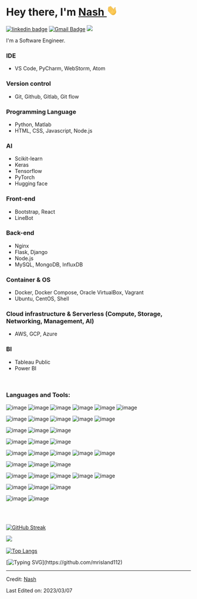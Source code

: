 <!-- ### Hi there 👋 -->

<!--
**mrisland112/mrisland112** is a ✨ _special_ ✨ repository because its `README.md` (this file) appears on your GitHub profile.

Here are some ideas to get you started:

- 🔭 I’m currently working on ...
- 🌱 I’m currently learning ...
- 👯 I’m looking to collaborate on ...
- 🤔 I’m looking for help with ...
- 💬 Ask me about ...
- 📫 How to reach me: ...
- 😄 Pronouns: ...
- ⚡ Fun fact: ...
-->

<h1>Hey there, I'm <a  href="https://github.com/mrisland112">Nash </a> <img  src="https://raw.githubusercontent.com/ABSphreak/ABSphreak/master/gifs/Hi.gif" width="30px"></h1>

[![linkedin badge](https://img.shields.io/badge/Nash-30302f?style=flat&logo=linkedin)](https://www.linkedin.com/)
[![Gmail Badge](https://img.shields.io/badge/nash.ncku@gmail.com-30302f?style=flat&logo=Gmail&logoColor=red)](mailto:nash.ncku@gmail.com)
<img src="https://komarev.com/ghpvc/?username=mrisland11&style=plastic" />

I'm a Software Engineer. <br>
<!-- <img align='right' src="http://cdn.lowgif.com/small/9cb12f51dffbaaa6-character-typing-by-vincent-mokuenko-dribbble.gif" width="250" height="210"> -->

### IDE
- VS Code, PyCharm, WebStorm, Atom


### Version control
- Git, Github, Gitlab, Git flow

### Programming Language
- Python, Matlab
- HTML, CSS, Javascript, Node.js

### AI
- Scikit-learn
- Keras
- Tensorflow
- PyTorch
- Hugging face

### Front-end
- Bootstrap, React
- LineBot

### Back-end
- Nginx
- Flask, Django
- Node.js
- MySQL, MongoDB, InfluxDB

### Container & OS
- Docker, Docker Compose, Oracle VirtualBox, Vagrant
- Ubuntu, CentOS, Shell

### Cloud infrastructure & Serverless (Compute, Storage, Networking, Management, AI)
- AWS, GCP, Azure

### BI
- Tableau Public
- Power BI

<br>

<h3 align="left">Languages and Tools:</h3>
<p align="left"> 
<!--   <img src="https://img.icons8.com/color/48/4a90e2/c-programming.png"/>
  <img src="https://img.icons8.com/color/48/4a90e2/c-plus-plus-logo.png"/> -->
  
![image](https://github.com/mrisland112/mrisland112/assets/28065019/b0fc0c41-86c3-486d-b9fb-7db05fc6b747)
![image](https://github.com/mrisland112/mrisland112/assets/28065019/d9cf236c-6bb3-4fa8-925b-faba09b8b73c)
![image](https://github.com/mrisland112/intro/assets/28065019/4574edf4-c2a4-48a7-9182-379036b56069)
![image](https://github.com/mrisland112/intro/assets/28065019/503f6626-059d-409e-83a9-54b7925c0809)
![image](https://github.com/mrisland112/intro/assets/28065019/2ffd65bd-ffcd-46bc-be59-37518c309c44)
![image](https://github.com/mrisland112/intro/assets/28065019/8e923ee3-8d33-4edc-9675-c3b5bb34f9d6)



![image](https://github.com/mrisland112/intro/assets/28065019/c119d655-1e8c-4fca-a083-28c849612940)
![image](https://github.com/mrisland112/intro/assets/28065019/a437dfde-31f6-4196-a1fa-14feec7541da)
![image](https://github.com/mrisland112/intro/assets/28065019/e0218f84-9acc-4192-942a-6be47504ad93)
![image](https://github.com/mrisland112/intro/assets/28065019/9057c192-3250-4938-9411-a380523a9670)
![image](https://github.com/mrisland112/intro/assets/28065019/02d5bc7c-2658-4254-8e7c-692b1d186718)

![image](https://github.com/mrisland112/intro/assets/28065019/0db3522e-b273-439a-b25e-8812c1981493)
![image](https://github.com/mrisland112/intro/assets/28065019/2cc1f903-d462-4293-866b-a223f9e06a7b)
![image](https://github.com/mrisland112/intro/assets/28065019/f5bc174c-b1a3-439c-8599-a3b8f62a7aaf)

![image](https://github.com/mrisland112/intro/assets/28065019/1c320805-89fa-487b-abbc-0d7ccb49bd85)
![image](https://github.com/mrisland112/intro/assets/28065019/b906d03b-f329-4faf-815b-daad9211396d)
![image](https://github.com/mrisland112/intro/assets/28065019/6cbe2dff-9ea9-4ee8-9c06-f50c1f6c5728)

![image](https://github.com/mrisland112/intro/assets/28065019/6cd0aa71-12b1-42a8-b8e7-93b994f2a67a)
![image](https://github.com/mrisland112/intro/assets/28065019/ad963661-20ee-4262-bf48-9e072170afe4)
![image](https://github.com/mrisland112/intro/assets/28065019/df2b1b2b-cdbd-4ce9-8b6c-afd38fe51393)
![image](https://github.com/mrisland112/intro/assets/28065019/58522c5c-7f1b-43df-8559-b03d4ebd70dd)
![image](https://github.com/mrisland112/intro/assets/28065019/81fa8cf1-8315-400e-85d1-c9bf4ae09c0b)

![image](https://github.com/mrisland112/intro/assets/28065019/7a54f082-92dd-4efe-8a97-b12e4c5096c9)
![image](https://github.com/mrisland112/intro/assets/28065019/7ba572b8-db52-4710-9b5c-ee65f73e3906)
![image](https://github.com/mrisland112/intro/assets/28065019/16e4f4af-a4a5-4d5a-a1c9-854e5d32779e)

![image](https://github.com/mrisland112/intro/assets/28065019/b8899826-ba08-42d4-a550-8c0fc5c4c2eb)
![image](https://github.com/mrisland112/intro/assets/28065019/86e0db1a-8650-4772-adac-62b6f153e1d3)
![image](https://github.com/mrisland112/intro/assets/28065019/cb900e36-5dab-49e0-8b8d-29d0e6964823)
![image](https://github.com/mrisland112/intro/assets/28065019/70bc0f9a-e871-4acf-b2e0-ebd227277959)
![image](https://github.com/mrisland112/intro/assets/28065019/9e7feb4c-15ee-4dec-8c50-168433987d3a)

![image](https://github.com/mrisland112/intro/assets/28065019/44eddc5a-1428-435c-9416-10b486d4786a)
![image](https://github.com/mrisland112/intro/assets/28065019/64c70169-80c2-4b9e-9558-e2ae4a92d456)
![image](https://github.com/mrisland112/intro/assets/28065019/d049786a-7882-419d-aa30-9a9fcdadf5ca)

![image](https://github.com/mrisland112/intro/assets/28065019/4358f94e-21bb-46c5-a362-d76c881736ff)
![image](https://github.com/mrisland112/intro/assets/28065019/1740f5a5-eb5a-4818-bd4b-6c83be489b94)
</p>

<br>
<br>

[![GitHub Streak](https://github-readme-streak-stats.herokuapp.com?user=mrisland112&theme=dark&date_format=M%20j%5B%2C%20Y%5D)](https://git.io/streak-stats)

<img src = "https://github-readme-stats.vercel.app/api?username=mrisland112&show_icons=true&theme=dark" width = 500>

[![Top Langs](https://github-readme-stats.vercel.app/api/top-langs/?username=mrisland112&theme=dark&layout=compact&langs_count=8)](https://github.com/mrisland112)

[![Typing SVG](https://readme-typing-svg.herokuapp.com/?lines=Thanks+For+Visiting!!&center=true&color="FF0000")](https://github.com/mrisland112)

---

Credit: [Nash](https://github.com/mrisland112)

Last Edited on: 2023/03/07
